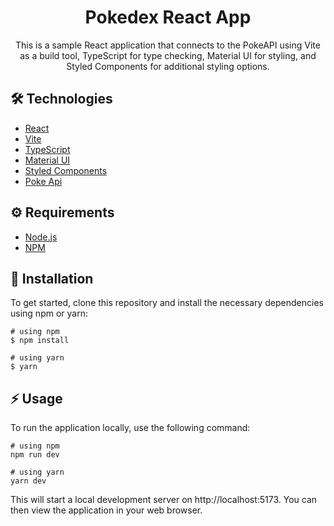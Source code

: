 # <div align="center"> Pokedex React App</div>

<p align="center">This is a sample React application that connects to the PokeAPI using Vite as a build tool, TypeScript for type checking, Material UI for styling, and Styled Components for additional styling options.</p>

## 🛠️ Technologies

<ul>
  <li><a href="https://reactjs.org/">React</a></li>
  <li><a href="https://vitejs.dev/">Vite</a></li>
  <li><a href="https://www.typescriptlang.org/">TypeScript</a></li>
  <li><a href="https://mui.com/">Material UI</a></li>
  <li><a href="https://styled-components.com/
  ">Styled Components</a></li>
  <li><a href="https://pokeapi.co/">Poke Api</a></li>
</ul>

## ⚙️ Requirements

<ul>
  <li><a href="https://nodejs.org/en/">Node.js</a></li>
  <li><a href="https://www.npmjs.com/">NPM</a></li>
</ul>

## 🚀 Installation

To get started, clone this repository and install the necessary dependencies using npm or yarn:

```
# using npm
$ npm install

# using yarn
$ yarn
```

## ⚡️ Usage

To run the application locally, use the following command:

```
# using npm
npm run dev

# using yarn
yarn dev
```

This will start a local development server on http://localhost:5173. You can then view the application in your web browser.
